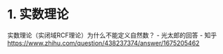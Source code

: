 










# 1. 实数理论




实数理论（实闭域RCF理论）为什么不能定义自然数？ - 光太郎的回答 - 知乎
https://www.zhihu.com/question/438237374/answer/1675205462























